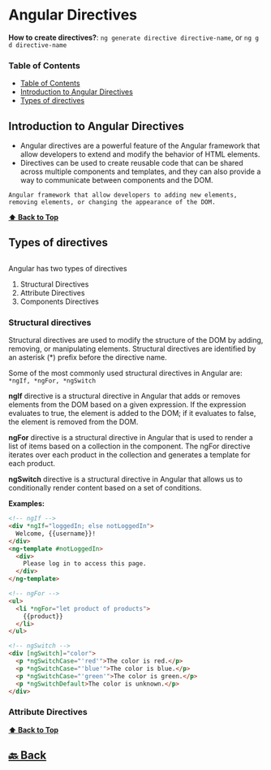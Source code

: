 <h1>Angular Directives</h1>

**How to create directives?**: `ng generate directive directive-name`, or `ng g d directive-name`

### Table of Contents

- [Table of Contents](#table-of-contents)
- [Introduction to Angular Directives](#introduction-to-angular-directives)
- [Types of directives](#types-of-directives)

### <h2>Introduction to Angular Directives</h2>

- Angular directives are a powerful feature of the Angular framework that allow developers to extend and modify the behavior of HTML elements.
- Directives can be used to create reusable code that can be shared across multiple components and templates, and they can also provide a way to communicate between components and the DOM.

`Angular framework that allow developers to adding new elements, removing elements, or changing the appearance of the DOM.`

**[⬆ Back to Top](#table-of-contents)**

### <h2>Types of directives<h2>

Angular has two types of directives

1. Structural Directives
2. Attribute Directives
3. Components Directives

<h3>Structural directives</h3>

Structural directives are used to modify the structure of the DOM by adding, removing, or manipulating elements. Structural directives are identified by an asterisk (*) prefix before the directive name.

Some of the most commonly used structural directives in Angular are: `*ngIf, *ngFor, *ngSwitch`

**ngIf** directive is a structural directive in Angular that adds or removes elements from the DOM based on a given expression. If the expression evaluates to true, the element is added to the DOM; if it evaluates to false, the element is removed from the DOM.

**ngFor** directive is a structural directive in Angular that is used to render a list of items based on a collection in the component. The ngFor directive iterates over each product in the collection and generates a template for each product.

**ngSwitch** directive is a structural directive in Angular that allows us to conditionally render content based on a set of conditions.

**Examples:**

```html
<!-- ngIf -->
<div *ngIf="loggedIn; else notLoggedIn">
  Welcome, {{username}}!
</div>
<ng-template #notLoggedIn>
  <div>
    Please log in to access this page.
  </div>
</ng-template>

<!-- ngFor -->
<ul>
  <li *ngFor="let product of products">
    {{product}}
  </li>
</ul>

<!-- ngSwitch -->
<div [ngSwitch]="color">
  <p *ngSwitchCase="'red'">The color is red.</p>
  <p *ngSwitchCase="'blue'">The color is blue.</p>
  <p *ngSwitchCase="'green'">The color is green.</p>
  <p *ngSwitchDefault>The color is unknown.</p>
</div>
```

<h3>Attribute Directives</h3>


**[⬆ Back to Top](#table-of-contents)**



<h2><a href="https://github.com/sanjay9616/Angular/blob/master/README.md"> 🔙 Back</a></h2>
